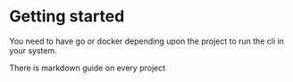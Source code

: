 # Getting started

You need to have go or docker depending upon the project to run the cli in your system.

There is markdown guide on every project